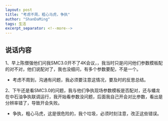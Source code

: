 ```yaml
---
layout: post
title: "考虑不周，粗心马虎，争执"
author: "ShanDaMing"
tags: 生活
excerpt_separator: <!--more-->
---
```


## 说话内容
1、早上陈僧强他们问我SMC3.0开不了4K会议，<!--more-->，我当时只是问问他们参数模板配的对不对，他们说配对了，我也没细问，有多个参数要配，不是一个。
* 考虑不周到，沟通有问题，我必须要注意这情况，要及时的反思总结。

2、下午还是看SMC3.0的问题，我与他们争执现场参数模板是否配对，还与蟠龙在中石油争执联调运行，我开始看参数没问题，后面我自己开会对比参数，看出是分辨率错了，导致开会失败。
* 争执，粗心马虎，这是很危险的，我个垃圾，必须时刻注意，改正这些错误。
